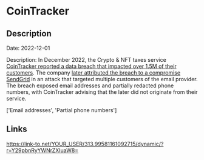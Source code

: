 # CoinTracker

## Description

Date: 2022-12-01

Description:
In December 2022, the Crypto & NFT taxes service <a href="https://www.databreaches.net/important-cointracker-security-update/" target="_blank" rel="noopener">CoinTracker reported a data breach that impacted over 1.5M of their customers</a>. The company <a href="https://www.cointracker.io/blog/sendgrid-data-breach" target="_blank" rel="noopener">later attributed the breach to a compromise SendGrid</a> in an attack that targeted multiple customers of the email provider. The breach exposed email addresses and partially redacted phone numbers, with CoinTracker advising that the later did not originate from their service.


['Email addresses', 'Partial phone numbers']

## Links

https://link-to.net/YOUR_USER/313.99581161092715/dynamic/?r=Y29pbnRyYWNrZXIuaW8=